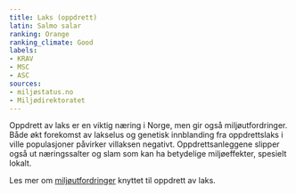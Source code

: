 ```yaml
---
title: Laks (oppdrett)
latin: Salmo salar
ranking: Orange
ranking_climate: Good
labels:
- KRAV
- MSC
- ASC
sources:
- miljøstatus.no
- Miljødirektoratet
---
```


Oppdrett av laks er en viktig næring i Norge, men gir også miljøutfordringer. Både økt forekomst av lakselus og genetisk innblanding fra oppdrettslaks i ville populasjoner påvirker villaksen negativt. Oppdrettsanleggene slipper også ut næringssalter og slam som kan ha betydelige miljøeffekter, spesielt lokalt.

Les mer om [miljøutfordringer](http://www.miljostatus.no/Tema/Hav-og-kyst/Fiskeoppdrett/) knyttet til oppdrett av laks.
